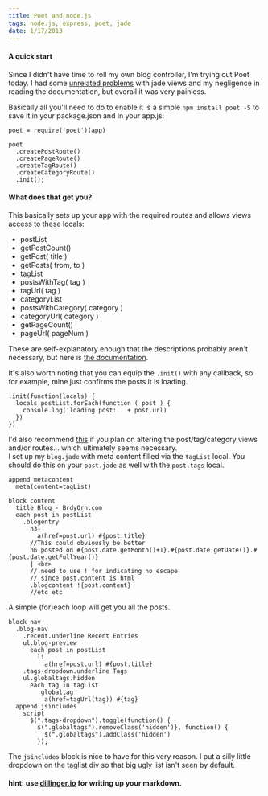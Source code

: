 ```yaml
---
title: Poet and node.js
tags: node.js, express, poet, jade
date: 1/17/2013
---
```


#### A quick start
Since I didn't have time to roll my own blog controller, I'm trying out Poet today. 
I had some [unrelated problems](http://stackoverflow.com/questions/14409242/tracking-down-a-routing-error-with-node-express) 
with jade views and my negligence in reading the documentation, but overall it was very painless.

Basically all you'll need to do to enable it is a simple `npm install poet -S` to save it in your package.json and in your app.js:


    poet = require('poet')(app)

    poet
      .createPostRoute()
      .createPageRoute()
      .createTagRoute()
      .createCategoryRoute()
      .init();

#### What does that get you?
This basically sets up your app with the required routes and allows views access to these locals:

- postList
- getPostCount()
- getPost( title )
- getPosts( from, to )
- tagList
- postsWithTag( tag )
- tagUrl( tag )
- categoryList
- postsWithCategory( category )
- categoryUrl( category )
- getPageCount()
- pageUrl( pageNum )  

These are self-explanatory enough that the descriptions probably aren't necessary, but here is [the documentation](http://jsantell.github.com/poet/).  

It's also worth noting that you can equip the `.init()` with any callback, so for example, mine just confirms the posts it is loading.
    
    .init(function(locals) {
      locals.postList.forEach(function ( post ) {
        console.log('loading post: ' + post.url)
      }) 
    }) 

I'd also recommend [this](https://github.com/jsantell/poet/tree/master/examples) if you plan on altering the post/tag/category views and/or routes... which ultimately seems necessary.  
I set up my `blog.jade` with meta content filled via the `tagList` local. You should do this on your `post.jade` as well with the `post.tags` local.

    append metacontent
      meta(content=tagList)

    block content
      title Blog - BrdyOrn.com
      each post in postList
        .blogentry
          h3-
            a(href=post.url) #{post.title}
          //This could obviously be better    
          h6 posted on #{post.date.getMonth()+1}.#{post.date.getDate()}.#{post.date.getFullYear()}
          | <br>
          // need to use ! for indicating no escape
          // since post.content is html
          .blogcontent !{post.content}
          //etc etc

A simple (for)each loop will get you all the posts.

    block nav
      .blog-nav
        .recent.underline Recent Entries
        ul.blog-preview
          each post in postList
            li 
              a(href=post.url) #{post.title}
        .tags-dropdown.underline Tags
        ul.globaltags.hidden
          each tag in tagList
            .globaltag
              a(href=tagUrl(tag)) #{tag}
      append jsincludes
        script
          $(".tags-dropdown").toggle(function() {
            $(".globaltags").removeClass('hidden')}, function() {
              $(".globaltags").addClass('hidden')
            });

The `jsincludes` block is nice to have for this very reason. I put a silly little dropdown on the taglist div so that big ugly list isn't seen by default.  

#### hint: use [dillinger.io](http://dillinger.io) for writing up your markdown.
